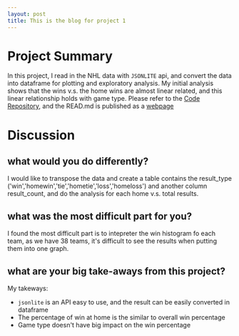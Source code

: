 ```yaml
---
layout: post
title: This is the blog for project 1
---
```

# Project Summary

In this project, I read in the NHL data with `JSONLITE` api, and convert the data into dataframe for plotting and exploratory analysis. My initial analysis shows that the wins v.s. the home wins are almost linear related, and this linear relationship holds with game type. 
Please refer to the [Code Repository](https://github.com/mhe8/project1), and the READ.md is published as a [webpage](https://mhe8.github.io/project1/)
# Discussion

## what would you do differently?
I would like to transpose the data and create a table contains the result_type ('win','homewin','tie','hometie','loss','homeloss') and another column result_count, and do the analysis for each home v.s. total results.


## what was the most difficult part for you?

I found the most difficult part is to intepreter the win histogram fo each team, as we have 38 teams, it's difficult to see the results when putting them into one graph.

## what are your big take-aways from this project?

My takeways:

+ `jsonlite` is an API easy to use, and the result can be easily converted in dataframe
+ The percentage of win at home is the similar to overall win percentage
+ Game type doesn't have big impact on the win percentage
